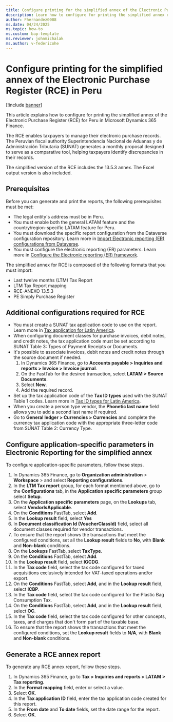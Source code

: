 ```yaml
---
title: Configure printing for the simplified annex of the Electronic Purchase Register (RCE) for Peru
description: Learn how to configure for printing the simplified annex of the Electronic Purchase Register (RCE) for Peru in Microsoft Dynamics 365 Finance.
author: Fhernandez0088
ms.date: 04/24/2025
ms.topic: how-to
ms.custom: bap-template
ms.reviewer: johnmichalak
ms.author: v-federicohe
---
```

# Configure printing for the simplified annex of the Electronic Purchase Register (RCE) in Peru

[!include [banner](../../includes/banner.md)]

This article explains how to configure for printing the simplified annex of the Electronic Purchase Register (RCE) for Peru in Microsoft Dynamics 365 Finance.

The RCE enables taxpayers to manage their electronic purchase records. The Peruvian fiscal authority Superintendencia Nacional de Aduanas y de Administración Tributaria (SUNAT) generates a monthly proposal designed to serve as a comparative tool, helping taxpayers identify discrepancies in their records.

The simplified version of the RCE includes the 13.5.3 annex. The Excel output version is also included.

## Prerequisites

Before you can generate and print the reports, the following prerequisites must be met:
- The legal entity's address must be in Peru.
- You must enable both the general LATAM feature and the country/region-specific LATAM feature for Peru.
- You must download the specific report configuration from the Dataverse configuration repository. Learn more in [Import Electronic reporting (ER) configurations from Dataverse](/dynamics365/finance/localizations/global/workspace/gsw-import-er-config-dataverse).
- You must configure the electronic reporting (ER) parameters. Learn more in [Configure the Electronic reporting (ER) framework](../../../fin-ops-core/dev-itpro/analytics/electronic-reporting-er-configure-parameters.md).

The simplified annex for RCE is composed of the following formats that you must import:
- Last twelve months (LTM) Tax Report
- LTM Tax Report mapping
- RCE-ANEXO 13.5.3
- PE Simply Purchase Register

## Additional configurations required for RCE

- You must create a SUNAT tax application code to use on the report. Learn more in [Tax application for Latin America](../ltm-core-tax-application.md).
- When configuring document classes for purchase invoices, debit notes, and credit notes, the tax application code must be set according to SUNAT Table 3: Types of Payment Receipts or Documents.
- It's possible to associate invoices, debit notes and credit notes through the source document if needed.
    1. In Dynamics 365 Finance, go to **Accounts payable \> Inquiries and reports \> Invoice \> Invoice journal**.
    1. On the FastTab for the desired transaction, select **LATAM \> Source Documents**.
    1. Select **New**.
    1. Add the required record.
- Set up the tax application code of the **Tax ID types** used with the SUNAT Table 1 codes. Learn more in [Tax ID types for Latin America](/dynamics365/finance/localizations/iberoamerica/ltm-core-tax-id-type).
- When you create a person type vendor, the **Phonetic last name** field allows you to add a second last name if required.
- Go to **General ledger \> Currencies \> Currencies** and complete the currency tax application code with the appropriate three-letter code from SUNAT Table 2: Currency Type.

## Configure application-specific parameters in Electronic Reporting for the simplified annex

To configure application-specific parameters, follow these steps.

1. In Dynamics 365 Finance, go to **Organization administration** \> **Workspace** \> and select **Reporting configurations**.
1. In the **LTM Tax report** group, for each format mentioned above, go to the **Configurations** tab, in the **Application specific parameters** group select **Setup**.
1. On the **Application specific parameters** page, on the **Lookups** tab, select **VendorIsApplicable**.
1. On the **Conditions** FastTab, select **Add**.
1. In the **Lookup result** field, select **Yes**
1. In **Document classification Id (VoucherClassId)** field, select all document classes required for vendor transactions.
1. To ensure that the report shows the transactions that meet the configured conditions, set all the **Lookup result** fields to **No**, with **Blank** and **Non-blank** conditions.
1. On the **Lookups** FastTab, select **TaxType**.
1. On the **Conditions** FastTab, select **Add**.
1. In the **Lookup result** field, select **IGCDG**.
1. In the **Tax code** field, select the tax code configured for taxed acquisitions exclusively intended for VAT-taxed operations and/or export.
1. On the **Conditions** FastTab, select **Add**, and in the **Lookup result** field, select **ICBP**.
1. In the **Tax code** field, select the tax code configured for the Plastic Bag Consumption Tax.
1. On the **Conditions** FastTab, select **Add**, and in the **Lookup result** field, select **OC**.
1. In the **Tax code** field, select the tax code configured for other concepts, taxes, and charges that don't form part of the taxable base.
1. To ensure that the report shows the transactions that meet the configured conditions, set the **Lookup result** fields to **N/A**, with **Blank** and **Non-blank** conditions.

## Generate a RCE annex report

To generate any RCE annex report, follow these steps.

1. In Dynamics 365 Finance, go to **Tax \> Inquiries and reports \> LATAM \> Tax reporting**.
1. In the **Format mapping** field, enter or select a value.
1. Select **OK**.
1. In the **Tax application ID** field, enter the tax application code created for this report.
1. In the **From date** and **To date** fields, set the date range for the report.
1. Select **OK**.

